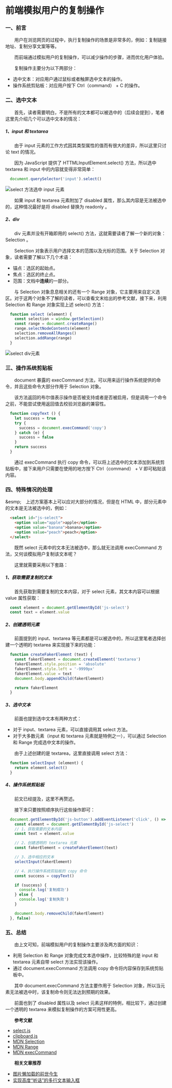 # 前端模拟用户的复制操作

### 一、前言

  &emsp;&emsp;用户在浏览网页的过程中，执行复制操作的场景是非常多的，例如：复制链接地址、复制分享文案等等。

  &emsp;&emsp;而前端通过模拟用户的复制操作，可以减少操作的步骤，进而优化用户体验。

  &emsp;&emsp;复制操作主要分为以下两部分：

  - 选中文本：对应用户通过鼠标或者触屏选中文本的操作。
  - 操作系统剪贴板：对应用户按下 Ctrl（command） + C 的操作。

### 二、选中文本

  &emsp;&emsp;首先，读者需要明白，不是所有的文本都可以被选中的（后续会提到），笔者这里先介绍几个可以选中文本的情况：

##### 1、input 和 textarea

  &emsp;&emsp;由于 input 元素的工作方式因其类型属性的值而有很大的差异，所以这里只讨论 text 的情况。

  &emsp;&emsp;因为 JavaScript 提供了 HTTMLInputElement.select() 方法，所以选中 textarea 和 input 中的内容就变得非常简单：

```JavaScript
  document.querySelector('input').select()
```

  ![select 方法选中 input 元素](./input-select.jpeg)

  &emsp;&emsp;如果 input 和 textarea 元素附加了 disabled 属性，那么其内容是无法被选中的，这种情况最好是将 disabled 替换为 readonly 。

##### 2、div

  &emsp;&emsp;div 元素并没有开箱即用的 select() 方法，这就需要读者了解一个新的对象： Selection 。

  &emsp;&emsp;Selection 对象表示用户选择文本的范围以及光标的范围。关于 Selection 对象，读者需要了解以下几个术语：

  - 锚点：选区的起始点。
  - 焦点：选区的终止点。
  - 范围：文档中**连续**的一部分。

  &emsp;&emsp;与 Selection 对象息息相关的还有一个 Range 对象，它主要用来自定义选区。对于这两个对象不了解的读者，可以查看文末给出的参考文献，接下来，利用 Selection 和 Range 对象实现上述 select() 方法：

```JavaScript
  function select (element) {
    const selection = window.getSelection()
    const range = document.createRange()
    range.selectNodeContents(element)
    selection.removeAllRanges()
    selection.addRange(range)
  }
```

  ![select div元素](./div-select.jpeg)

### 三、操作系统剪贴板

  &emsp;&emsp;document 暴露的 execCommand 方法，可以用来运行操作系统提供的命令，并且这些命令大部分作用于 Selection 对象。

  &emsp;&emsp;该方法返回的布尔值表示操作是否被支持或者是否被启用，但是调用一个命令之前，不能尝试使用返回值去校验浏览器的兼容性。

```JavaScript
  function copyText () {
    let success = true
    try {
      success = document.execCommand('copy')
    } catch (e) {
      success = false
    }
    return success
  }
```

  &emsp;&emsp;通过 execCommand 执行 copy 命令，可以将上述选中的文本添加到系统剪贴板中，接下来用户只需要在使用的地方按下 Ctrl（command） + V 即可粘贴该内容。

### 四、特殊情况的处理

  &esmp;&emsp;上述方案基本上可以应对大部分的情况，但是在 HTML 中，部分元素中的文本是无法被选中的，例如：

```HTML
  <select id="js-select">
    <option value="apple">apple</option>
    <option value="banana">banana</option>
    <option value="peach">peach</option>
  </select>
```

  &emsp;&emsp;既然 select 元素中的文本无法被选中，那么就无法调用 execCommand 方法，又何谈模拟用户复制该文本呢？

  &emsp;&emsp;这里就需要采用以下套路：

##### 1、获取需要复制的文本

  &emsp;&emsp;首先获取到需要复制的文本内容，对于 select 元素，其文本内容可以根据 value 属性获取：

```JavaScript
  const element = document.getElementById('js-select')
  const text = element.value
```

##### 2、创建透明元素

  &emsp;&emsp;前面提到的 input、textarea 等元素都是可以被选中的，所以这里笔者选择创建一个透明的 textarea 来实现接下来的功能：

```JavaScript
  function createFakerElement (text) {
    const fakerElement = document.createElement('textarea')
    fakerElement.style.position = 'absolute'
    fakerElement.style.left = '-9999px'
    fakerElement.value = text
    document.body.appendChild(fakerElement)

    return fakerElement
  }
```

##### 3、选中文本

  &emsp;&emsp;前面也提到选中文本有两种方式：

  - 对于 input、textarea 元素，可以直接调用其 select 方法。
  - 对于大多数元素（input 和 textarea 元素就是特例之一），可以通过 Selection 和 Range 完成选中文本的操作。

  &emsp;&emsp;由于上述创建的是 textarea，这里直接调用 select 方法：

```JavaScript
  function selectInput (element) {
    return element.select()
  }
```

##### 4、操作系统剪贴板

  &emsp;&emsp;前文已经提及，这里不再赘述。

  &emsp;&emsp;接下来只要按照顺序执行这些操作即可：

```JavaScript
  document.getElementById('js-button').addEventListener('click', () => {
    const element = document.getElementById('js-select')
    // 1、获取需要的文本内容
    const text = element.value

    // 2、创建透明的 textarea 元素
    const fakerElement = createFakerElement(text)

    // 3、选中相应的文本
    selectInput(fakerElement)

    // 4、执行操作系统剪贴板的 copy 命令
    const success = copyText()

    if (success) {
      console.log('复制成功')
    } else {
      console.log('复制失败')
    }

    document.body.removeChild(fakerElement)
  }, false)
```

### 五、总结

  &emsp;&emsp;由上文可知，前端模拟用户的复制操作主要涉及两方面的知识：

  - 利用 Selection 和 Range 对象完成文本选中操作，比较特殊的是 input 和 textarea 元素自带 select 方法实现该操作。
  - 通过 document.execCommand 方法调用 copy 命令将内容保存到系统剪贴板中。

  &emsp;&emsp;其中 document.execCommand 方法主要作用于 Selection 对象，所以当元素无法被选中时，该复制命令则无法达到预期的效果。

  &emsp;&emsp;前面也到了 disabled 属性以及 select 元素这样的特例，相比较下，通过创建一个透明的 textarea 来模拟复制操作的方案可用性更高。

  &emsp;&emsp;**参考文献**
    
  - [select.js](https://github.com/zenorocha/select)
  - [clipboard.js](https://github.com/zenorocha/clipboard.js)
  - [MDN Selection](https://developer.mozilla.org/zh-CN/docs/Web/API/Selection)
  - [MDN Range](https://developer.mozilla.org/zh-CN/docs/Web/API/Range)
  - [MDN execCommand](https://developer.mozilla.org/en-US/docs/Web/API/Document/execCommand)

  &emsp;&emsp;**相关文章推荐**

  - [图片懒加载的前世今生](https://juejin.im/post/5c9376506fb9a070fc623b2c)
  - [实现高度“听话”的多行文本输入框](https://juejin.im/post/5c9a1645e51d4559bb5c666f)

